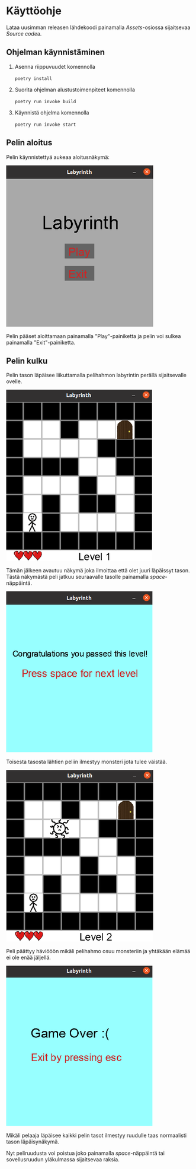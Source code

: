 # Käyttöohje
Lataa uusimman releasen lähdekoodi painamalla *Assets*-osiossa sijaitsevaa *Source code*a.

## Ohjelman käynnistäminen

1. Asenna riippuvuudet komennolla

   ``poetry install``
   
2. Suorita ohjelman alustustoimenpiteet komennolla
  
   ``poetry run invoke build``
   
3. Käynnistä ohjelma komennolla
  
   ``poetry run invoke start``
   
## Pelin aloitus

Pelin käynnistettyä aukeaa aloitusnäkymä:

![aloitusruutu](https://github.com/laurelcrelia/ot-harjoitustyo/blob/master/dokumentaatio/kuvat/aloitusruutu.png)

Pelin pääset aloittamaan painamalla "Play"-painiketta ja pelin voi sulkea painamalla "Exit"-painiketta.

## Pelin kulku

Pelin tason läpäisee liikuttamalla pelihahmon labyrintin perällä sijaitsevalle ovelle.

![taso1](https://github.com/laurelcrelia/ot-harjoitustyo/blob/master/dokumentaatio/kuvat/pelinakyma_taso1.png)

Tämän jälkeen avautuu näkymä joka ilmoittaa että olet juuri läpäissyt tason. Tästä näkymästä peli jatkuu seuraavalle tasolle painamalla *space*-näppäintä.

![taso1 läpäisty](https://github.com/laurelcrelia/ot-harjoitustyo/blob/master/dokumentaatio/kuvat/tason_lapaisy.png)

Toisesta tasosta lähtien peliin ilmestyy monsteri jota tulee väistää. 

![taso2](https://github.com/laurelcrelia/ot-harjoitustyo/blob/master/dokumentaatio/kuvat/taso2.png)

Peli päättyy häviööön mikäli pelihahmo osuu monsteriin ja yhtäkään elämää ei ole enää jäljellä.

![häviönäkymä](https://github.com/laurelcrelia/ot-harjoitustyo/blob/master/dokumentaatio/kuvat/havionakyma.png)

Mikäli pelaaja läpäisee kaikki pelin tasot ilmestyy ruudulle taas normaalisti tason läpäisynäkymä.

Nyt peliruudusta voi poistua joko painamalla *space*-näppäintä tai sovellusruudun yläkulmassa sijaitsevaa raksia.
   
